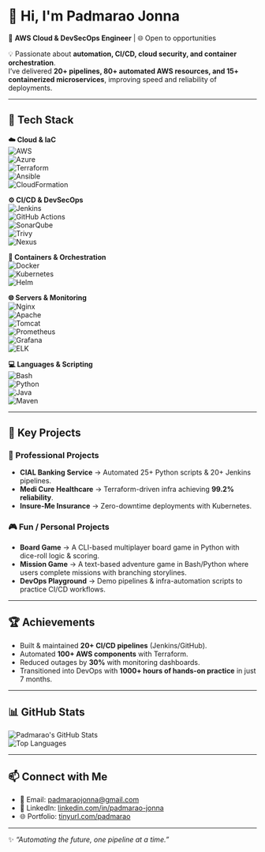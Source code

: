 # 👋 Hi, I'm Padmarao Jonna  

🚀 **AWS Cloud & DevSecOps Engineer** | 🌐 Open to opportunities  

💡 Passionate about **automation, CI/CD, cloud security, and container orchestration**.  
I’ve delivered **20+ pipelines, 80+ automated AWS resources, and 15+ containerized microservices**, improving speed and reliability of deployments.

---

## 🔧 Tech Stack

**☁️ Cloud & IaC**  
![AWS](https://img.shields.io/badge/AWS-232F3E?style=for-the-badge&logo=amazon-aws&logoColor=white)  
![Azure](https://img.shields.io/badge/Azure-0078D4?style=for-the-badge&logo=microsoft-azure&logoColor=white)  
![Terraform](https://img.shields.io/badge/Terraform-7B42BC?style=for-the-badge&logo=terraform&logoColor=white)  
![Ansible](https://img.shields.io/badge/Ansible-EE0000?style=for-the-badge&logo=ansible&logoColor=white)  
![CloudFormation](https://img.shields.io/badge/CloudFormation-FF4F8B?style=for-the-badge&logo=aws&logoColor=white)  

**⚙️ CI/CD & DevSecOps**  
![Jenkins](https://img.shields.io/badge/Jenkins-D24939?style=for-the-badge&logo=jenkins&logoColor=white)  
![GitHub Actions](https://img.shields.io/badge/GitHub%20Actions-2088FF?style=for-the-badge&logo=githubactions&logoColor=white)  
![SonarQube](https://img.shields.io/badge/SonarQube-4E9BCD?style=for-the-badge&logo=sonarqube&logoColor=white)  
![Trivy](https://img.shields.io/badge/Trivy-1904DA?style=for-the-badge&logo=aqua&logoColor=white)  
![Nexus](https://img.shields.io/badge/Nexus-2D3748?style=for-the-badge&logo=sonatype&logoColor=white)  

**🐳 Containers & Orchestration**  
![Docker](https://img.shields.io/badge/Docker-2496ED?style=for-the-badge&logo=docker&logoColor=white)  
![Kubernetes](https://img.shields.io/badge/Kubernetes-326CE5?style=for-the-badge&logo=kubernetes&logoColor=white)  
![Helm](https://img.shields.io/badge/Helm-0F1689?style=for-the-badge&logo=helm&logoColor=white)  

**🌐 Servers & Monitoring**  
![Nginx](https://img.shields.io/badge/Nginx-009639?style=for-the-badge&logo=nginx&logoColor=white)  
![Apache](https://img.shields.io/badge/Apache-D22128?style=for-the-badge&logo=apache&logoColor=white)  
![Tomcat](https://img.shields.io/badge/Tomcat-F8DC75?style=for-the-badge&logo=apache-tomcat&logoColor=black)  
![Prometheus](https://img.shields.io/badge/Prometheus-E6522C?style=for-the-badge&logo=prometheus&logoColor=white)  
![Grafana](https://img.shields.io/badge/Grafana-F46800?style=for-the-badge&logo=grafana&logoColor=white)  
![ELK](https://img.shields.io/badge/ELK-005571?style=for-the-badge&logo=elastic&logoColor=white)  

**💻 Languages & Scripting**  
![Bash](https://img.shields.io/badge/Bash-4EAA25?style=for-the-badge&logo=gnu-bash&logoColor=white)  
![Python](https://img.shields.io/badge/Python-3776AB?style=for-the-badge&logo=python&logoColor=white)  
![Java](https://img.shields.io/badge/Java-007396?style=for-the-badge&logo=openjdk&logoColor=white)  
![Maven](https://img.shields.io/badge/Maven-C71A36?style=for-the-badge&logo=apache-maven&logoColor=white)  

---

## 📌 Key Projects

### 🔹 Professional Projects
- **CIAL Banking Service** → Automated 25+ Python scripts & 20+ Jenkins pipelines.  
- **Medi Cure Healthcare** → Terraform-driven infra achieving **99.2% reliability**.  
- **Insure-Me Insurance** → Zero-downtime deployments with Kubernetes.  

### 🎮 Fun / Personal Projects
- **Board Game** → A CLI-based multiplayer board game in Python with dice-roll logic & scoring.  
- **Mission Game** → A text-based adventure game in Bash/Python where users complete missions with branching storylines.  
- **DevOps Playground** → Demo pipelines & infra-automation scripts to practice CI/CD workflows.  

---

## 🏆 Achievements
- Built & maintained **20+ CI/CD pipelines** (Jenkins/GitHub).  
- Automated **100+ AWS components** with Terraform.  
- Reduced outages by **30%** with monitoring dashboards.  
- Transitioned into DevOps with **1000+ hours of hands-on practice** in just 7 months.  

---

## 📊 GitHub Stats

![Padmarao's GitHub Stats](https://github-readme-stats.vercel.app/api?username=pj013525&show_icons=true&theme=tokyonight)  
![Top Languages](https://github-readme-stats.vercel.app/api/top-langs/?username=pj013525&layout=compact&theme=tokyonight)  

---

## 📫 Connect with Me

- 📧 Email: [padmaraojonna@gmail.com](mailto:padmaraojonna@gmail.com)  
- 💼 LinkedIn: [linkedin.com/in/padmarao-jonna](https://www.linkedin.com/in/padmarao-jonna)  
- 🌐 Portfolio: [tinyurl.com/padmarao](https://tinyurl.com/padmarao)  

---
✨ *“Automating the future, one pipeline at a time.”*  
